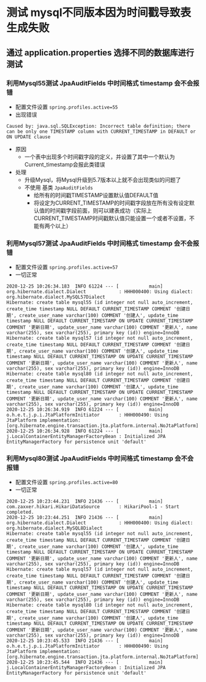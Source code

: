 # 测试 mysql不同版本因为时间戳导致表生成失败
## 通过 application.properties 选择不同的数据库进行测试 


### 利用Mysql55测试 JpaAuditFields 中时间格式 timestamp 会不会报错
- 配置文件设置 `spring.profiles.active=55`
- 出现错误
```text
Caused by: java.sql.SQLException: Incorrect table definition; there can be only one TIMESTAMP column with CURRENT_TIMESTAMP in DEFAULT or ON UPDATE clause
```
- 原因
    - 一个表中出现多个时间戳字段的定义，并设置了其中一个默认为Current_timestamp会报此类错误
- 处理
    - 升级Mysql，将Mysql升级到5.7版本以上就不会出现类似的问题了
    - 不使用 基类 `JpaAuditFields`
        - 给所有的时间戳TIMESTAMP设置默认值DEFAULT值
        - 将设定为CURRENT_TIMESTAMP的时间戳字段放在所有没有设定默认值的时间戳字段前面，则可以建表成功（实际上CURRENT_TIMESTAMP时间戳默认值只能设置一个或者不设置，不能有两个以上）

### 利用Mysql57测试 JpaAuditFields 中时间格式 timestamp 会不会报错
- 配置文件设置 `spring.profiles.active=57`
- 一切正常
```text
2020-12-25 10:26:34.183  INFO 61224 --- [           main] org.hibernate.dialect.Dialect            : HHH000400: Using dialect: org.hibernate.dialect.MySQL57Dialect
Hibernate: create table mysql55 (id integer not null auto_increment, create_time timestamp NULL DEFAULT CURRENT_TIMESTAMP COMMENT '创建日期', create_user_name varchar(100) COMMENT '创建人', update_time timestamp NULL DEFAULT CURRENT_TIMESTAMP ON UPDATE CURRENT_TIMESTAMP COMMENT '更新日期', update_user_name varchar(100) COMMENT '更新人', name varchar(255), sex varchar(255), primary key (id)) engine=InnoDB
Hibernate: create table mysql57 (id integer not null auto_increment, create_time timestamp NULL DEFAULT CURRENT_TIMESTAMP COMMENT '创建日期', create_user_name varchar(100) COMMENT '创建人', update_time timestamp NULL DEFAULT CURRENT_TIMESTAMP ON UPDATE CURRENT_TIMESTAMP COMMENT '更新日期', update_user_name varchar(100) COMMENT '更新人', name varchar(255), sex varchar(255), primary key (id)) engine=InnoDB
Hibernate: create table mysql80 (id integer not null auto_increment, create_time timestamp NULL DEFAULT CURRENT_TIMESTAMP COMMENT '创建日期', create_user_name varchar(100) COMMENT '创建人', update_time timestamp NULL DEFAULT CURRENT_TIMESTAMP ON UPDATE CURRENT_TIMESTAMP COMMENT '更新日期', update_user_name varchar(100) COMMENT '更新人', name varchar(255), sex varchar(255), primary key (id)) engine=InnoDB
2020-12-25 10:26:34.919  INFO 61224 --- [           main] o.h.e.t.j.p.i.JtaPlatformInitiator       : HHH000490: Using JtaPlatform implementation: [org.hibernate.engine.transaction.jta.platform.internal.NoJtaPlatform]
2020-12-25 10:26:34.928  INFO 61224 --- [           main] j.LocalContainerEntityManagerFactoryBean : Initialized JPA EntityManagerFactory for persistence unit 'default'
```

### 利用Mysql80测试 JpaAuditFields 中时间格式 timestamp 会不会报错
- 配置文件设置 `spring.profiles.active=80`
- 一切正常
```text
2020-12-25 10:23:44.231  INFO 21436 --- [           main] com.zaxxer.hikari.HikariDataSource       : HikariPool-1 - Start completed.
2020-12-25 10:23:44.251  INFO 21436 --- [           main] org.hibernate.dialect.Dialect            : HHH000400: Using dialect: org.hibernate.dialect.MySQL8Dialect
Hibernate: create table mysql55 (id integer not null auto_increment, create_time timestamp NULL DEFAULT CURRENT_TIMESTAMP COMMENT '创建日期', create_user_name varchar(100) COMMENT '创建人', update_time timestamp NULL DEFAULT CURRENT_TIMESTAMP ON UPDATE CURRENT_TIMESTAMP COMMENT '更新日期', update_user_name varchar(100) COMMENT '更新人', name varchar(255), sex varchar(255), primary key (id)) engine=InnoDB
Hibernate: create table mysql57 (id integer not null auto_increment, create_time timestamp NULL DEFAULT CURRENT_TIMESTAMP COMMENT '创建日期', create_user_name varchar(100) COMMENT '创建人', update_time timestamp NULL DEFAULT CURRENT_TIMESTAMP ON UPDATE CURRENT_TIMESTAMP COMMENT '更新日期', update_user_name varchar(100) COMMENT '更新人', name varchar(255), sex varchar(255), primary key (id)) engine=InnoDB
Hibernate: create table mysql80 (id integer not null auto_increment, create_time timestamp NULL DEFAULT CURRENT_TIMESTAMP COMMENT '创建日期', create_user_name varchar(100) COMMENT '创建人', update_time timestamp NULL DEFAULT CURRENT_TIMESTAMP ON UPDATE CURRENT_TIMESTAMP COMMENT '更新日期', update_user_name varchar(100) COMMENT '更新人', name varchar(255), sex varchar(255), primary key (id)) engine=InnoDB
2020-12-25 10:23:45.533  INFO 21436 --- [           main] o.h.e.t.j.p.i.JtaPlatformInitiator       : HHH000490: Using JtaPlatform implementation: [org.hibernate.engine.transaction.jta.platform.internal.NoJtaPlatform]
2020-12-25 10:23:45.544  INFO 21436 --- [           main] j.LocalContainerEntityManagerFactoryBean : Initialized JPA EntityManagerFactory for persistence unit 'default'
```




